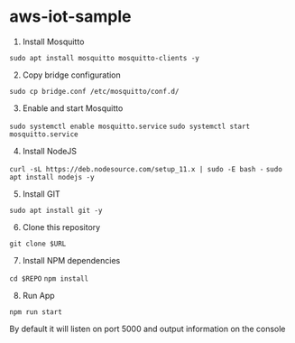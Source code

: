 # aws-iot-sample

1. Install Mosquitto

`sudo apt install mosquitto mosquitto-clients -y`

2. Copy bridge configuration

`sudo cp bridge.conf /etc/mosquitto/conf.d/`

3. Enable and start Mosquitto

`sudo systemctl enable mosquitto.service`
`sudo systemctl start mosquitto.service`

4. Install NodeJS

`curl -sL https://deb.nodesource.com/setup_11.x | sudo -E bash -`
`sudo apt install nodejs -y`

5. Install GIT

`sudo apt install git -y`

6. Clone this repository

`git clone $URL`

7. Install NPM dependencies

`cd $REPO`
`npm install`

8. Run App

`npm run start`

By default it will listen on port 5000 and output information on the console
